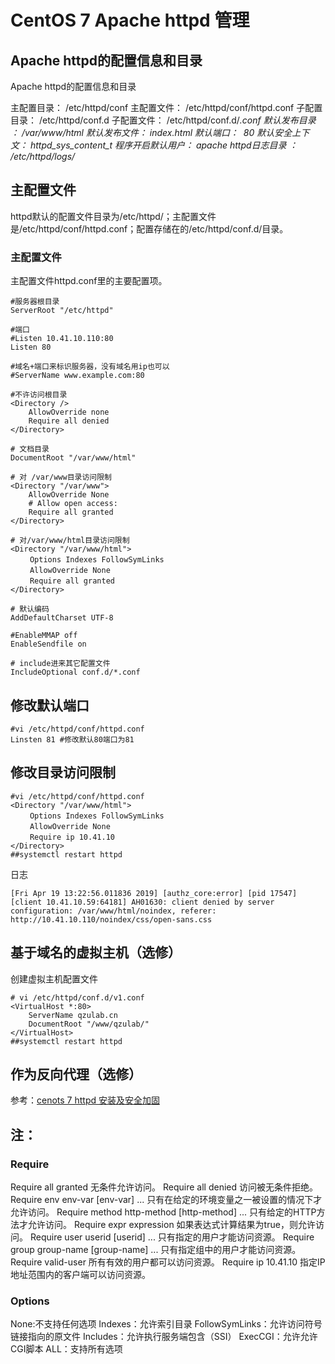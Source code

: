 # CentOS 7 Apache httpd 管理



## Apache httpd的配置信息和目录

Apache httpd的配置信息和目录

主配置目录： /etc/httpd/conf
主配置文件： /etc/httpd/conf/httpd.conf
子配置目录： /etc/httpd/conf.d
子配置文件： /etc/httpd/conf.d/*.conf
默认发布目录 ： /var/www/html
默认发布文件： index.html
默认端口：  80
默认安全上下文： httpd_sys_content_t
程序开启默认用户： apache
httpd日志目录 ： /etc/httpd/logs/*




## 主配置文件

httpd默认的配置文件目录为/etc/httpd/；主配置文件是/etc/httpd/conf/httpd.conf；配置存储在的/etc/httpd/conf.d/目录。

### 主配置文件

主配置文件httpd.conf里的主要配置项。

```
#服务器根目录
ServerRoot "/etc/httpd"

#端口
#Listen 10.41.10.110:80
Listen 80

#域名+端口来标识服务器，没有域名用ip也可以
#ServerName www.example.com:80

#不许访问根目录
<Directory />
    AllowOverride none
    Require all denied
</Directory>

# 文档目录
DocumentRoot "/var/www/html"

# 对 /var/www目录访问限制
<Directory "/var/www">
    AllowOverride None
    # Allow open access:
    Require all granted
</Directory>

# 对/var/www/html目录访问限制
<Directory "/var/www/html">
　　 Options Indexes FollowSymLinks
　　 AllowOverride None
 　　Require all granted
</Directory>

# 默认编码
AddDefaultCharset UTF-8

#EnableMMAP off
EnableSendfile on

# include进来其它配置文件
IncludeOptional conf.d/*.conf
```


## 修改默认端口  

```
#vi /etc/httpd/conf/httpd.conf
Linsten 81 #修改默认80端口为81
```

## 修改目录访问限制
```
#vi /etc/httpd/conf/httpd.conf
<Directory "/var/www/html">
　　 Options Indexes FollowSymLinks
　　 AllowOverride None
 　　Require ip 10.41.10
</Directory>
##systemctl restart httpd
```
日志
```
[Fri Apr 19 13:22:56.011836 2019] [authz_core:error] [pid 17547] [client 10.41.10.59:64181] AH01630: client denied by server configuration: /var/www/html/noindex, referer: http://10.41.10.110/noindex/css/open-sans.css

```


## 基于域名的虚拟主机（选修）

创建虚拟主机配置文件
```
# vi /etc/httpd/conf.d/v1.conf
<VirtualHost *:80>
	ServerName qzulab.cn
	DocumentRoot "/www/qzulab/"
</VirtualHost>
##systemctl restart httpd
```


## 作为反向代理（选修）

参考：[cenots 7 httpd 安装及安全加固](https://abanger.github.io/maintenance/2018/06/08/centos-7-httpd-security-reinforcement.html)





## 注：

### Require
Require all granted
无条件允许访问。
Require all denied
访问被无条件拒绝。
Require env env-var [env-var] ...
只有在给定的环境变量之一被设置的情况下才允许访问。
Require method http-method [http-method] ...
只有给定的HTTP方法才允许访问。
Require expr expression
如果表达式计算结果为true，则允许访问。
Require user userid [userid] ...
只有指定的用户才能访问资源。
Require group group-name [group-name] ...
只有指定组中的用户才能访问资源。
Require valid-user
所有有效的用户都可以访问资源。
Require ip 10.41.10
指定IP地址范围内的客户端可以访问资源。

### Options
None:不支持任何选项
Indexes：允许索引目录
FollowSymLinks：允许访问符号链接指向的原文件
Includes：允许执行服务端包含（SSI）
ExecCGI：允许允许CGI脚本
ALL：支持所有选项


